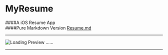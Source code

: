 # MyResume

####A iOS Resume App  
####Pure Markdown Version [Resume.md](https://github.com/Big-Pi/Resume.md)

---

![Loading Preview ......](./preview.gif)

---

